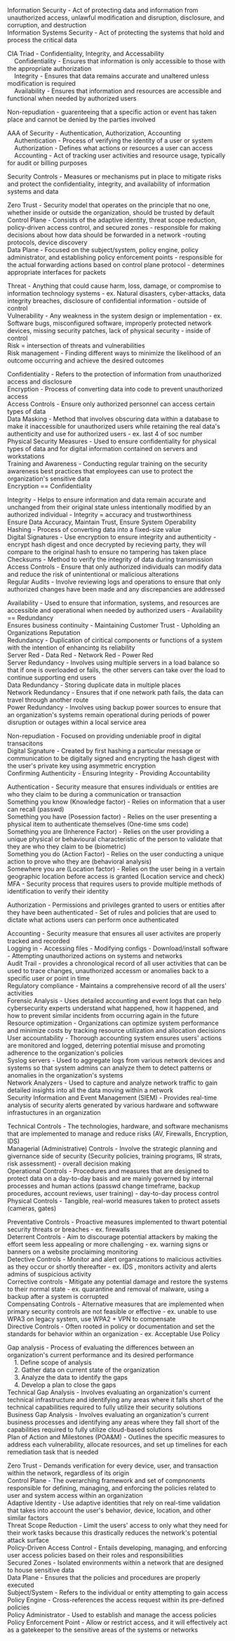 Information Security - Act of protecting data and information from unauthorized access, unlawful modification and disruption, disclosure, and corruption, and destruction  
Information Systems Security - Act of protecting the systems that hold and process the critical data  

CIA Triad - Confidentiality, Integrity, and Accessability  
&nbsp;&nbsp;&nbsp;&nbsp;Confidentiality - Ensures that information is only accessible to those with the appropriate authorization  
&nbsp;&nbsp;&nbsp;&nbsp;Integrity - Ensures that data remains accurate and unaltered unless modification is required  
&nbsp;&nbsp;&nbsp;&nbsp;Availability - Ensures that information and resources are accessible and functional when needed by authorized users  

Non-repudiation - guarenteeing that a specific action or event has taken place and cannot be denied by the parties involved  

AAA of Security - Authentication, Authorization, Accounting  
&nbsp;&nbsp;&nbsp;&nbsp;Authentication - Process of verifying the identity of a user or system  
&nbsp;&nbsp;&nbsp;&nbsp;Authorization - Defines what actions or resources a user can access  
&nbsp;&nbsp;&nbsp;&nbsp;Accounting - Act of tracking user activities and resource usage, typically for audit or billing purposes  

Security Controls - Measures or mechanisms put in place to mitigate risks and protect the confidentiality, integrity, and availability of information systems and data  

Zero Trust - Security model that operates on the principle that no one, whether inside or outside the organization, should be trusted by default
Control Plane - Consists of the adaptive identity, threat scope reduction, policy-driven access control, and secured zones - responsible for making decisions about how data should be forwarded in a network -routing protocols, device discovery  
Data Plane - Focused on the subject/system, policy engine, policy administrator, and establishing policy enforcement points - responsible for the actual forwarding actions based on control plane protocol - determines appropriate interfaces for packets  

Threat - Anything that could cause harm, loss, damage, or compromise to information technology systems - ex. Natural disasters, cyber-attacks, data integrity breaches, disclosure of confidential information - outside of control  
Vulnerability - Any weakness in the system design or implementation - ex. Software bugs, misconfigured software, improperly protected network devices, missing security patches, lack of physical security - inside of control  
Risk = intersection of threats and vulnerabilities  
Risk management - Finding different ways to minimize the likelihood of an outcome occurring and achieve the desired outcomes  

Confidentiality - Refers to the protection of information from unauthorized access and disclosure  
Encryption - Process of converting data into code to prevent unauthorized access  
Access Controls - Ensure only authorized personnel can access certain types of data  
Data Masking - Method that involves obscuring data within a database to make it inaccessible for unauthorized users while retaining the real data's authenticity and use for authorized users - ex. last 4 of soc number  
Physical Security Measures - Used to ensure confidentiality for physical types of data and for digital information contained on servers and workstations  
Training and Awareness - Conducting regular training on the security awareness best practices that employees can use to protect the organization's sensitive data  
Encryption == Confidentiality  

Integrity - Helps to ensure information and data remain accurate and unchanged from their original state unless intentionally modified by an authorized individual - Integrity = accuracy and trustworthiness  
Ensure Data Accuracy, Maintain Trust, Ensure System Operability  
Hashing - Process of converting data into a fixed-size value  
Digital Signatures - Use encryption to ensure integrity and authenticity - encrypt hash digest and once decrypted by recieving party, they will compare to the original hash to ensure no tampering has taken place  
Checksums - Method to verify the integrity of data during transmission  
Access Controls - Ensure that only authorized individuals can modify data and reduce the risk of unintentional or malicious alterations  
Regular Audits - Involve reviewing logs and operations to ensure that only authorized changes have been made and any discrepancies are addressed  

Availability - Used to ensure that information, systems, and resources are accessible and operational when needed by authorized users - Availability == Redundancy  
Ensures business continuity - Maintaining Customer Trust - Upholding an Organizations Reputation  
Redundancy - Duplication of ciritical components or functions of a system with the intention of enhancintg its reliability  
Server Red - Data Red - Network Red - Power Red  
Server Redundancy - Involves using multiple servers in a load balance so that if one is overloaded or fails, the other servers can take over the load to continue supporting end users  
Data Redundancy - Storing duplicate data in multiple places  
Network Redundancy - Ensures that if one network path fails, the data can travel through another route  
Power Redundancy - Involves using backup power sources to ensure that an organization's systems remain operational during periods of power disruption or outages within a local service area  

Non-repudiation - Focused on providing undeniable proof in digital transacitons  
Digital Signature - Created by first hashing a particular message or communication to be digitally signed and encrypting the hash digest with the user's private key using asymmetric encryption  
Confirming Authenticity - Ensuring Integrity - Providing Accountability  

Authentication - Security measure that ensures individuals or entities are who they claim to be during a communication or transaction  
Something you know (Knowledge factor) - Relies on information that a user can recall (passwd)  
Something you have (Posession factor) - Relies on the user presenting a physical item to authenticate themselves (One-time sms code)  
Something you are (Inherence Factor)  - Relies on the user providing a unique physical or behavioural characteristic of the person to validate that they are who they claim to be (biometric)  
Something you do (Action Factor) - Relies on the user conducting a unique action to prove who they are (behavioral analysis)  
Somewhere you are (Location factor) - Relies on the user being in a vertain geographic location before access is granted (Location service and check)  
MFA - Security process that requires users to provide multiple methods of identification to verify their identity  

Authorization - Permissions and privileges granted to users or entities after they have been authenticated - Set of rules and policies that are used to dictate what actions users can perform once authenticated  

Accounting - Security measure that ensures all user activites are properly tracked and recorded  
Logging in - Accessing files - Modifying configs - Download/install software - Attempting unauthorized actions on systems and networks  
Audit Trail - provides a chronological record of all user activities that can be used to trace changes, unauthorized accessm or anomalies back to a specific user or point in time  
Regulatory compliance - Maintains a comprehensive record of all the users' activities  
Forensic Analysis - Uses detailed accounting and event logs that can help cybersecurity experts understand what happened, how it happened, and how to prevent similar incidents from occurring again in the future  
Resource optimization - Organizations can optimize system performance and minimize costs by tracking resource utilization and allocation decisions  
User accountability - Thorough accounting system ensures users' actions are monitored and logged, deterring potential misuse and promoting adherence to the organization's policies  
Syslog servers - Used to aggregate logs from various network devices and systems so that system admins can analyze them to detect patterns or anomalies in the organization's systems  
Network Analyzers - Used to capture and analyze network traffic to gain detailed insights into all the data moving within a network  
Security Information and Event Management (SIEM) - Provides real-time analysis of security alerts generated by various hardware and softwware infrastuctures in an organization  

Technical Controls - The technologies, hardware, and software mechanisms that are implemented to manage and reduce risks (AV, Firewalls, Encryption, IDS)  
Managerial (Administrative) Controls - Involve the strategic planning and givernance side of security (Security policies, training programs, IR strats, risk assessment) - overall decision making  
Operational Controls - Procedures and measures that are designed to protect data on a day-to-day basis and are mainly governed by internal processes and human actions (passwd change timeframe, backup procedures, account reviews, user training) - day-to-day process control  
Physical Controls - Tangible, real-world measures taken to protect assets (cameras, gates)  

Preventative Controls - Proactive measures implemented to thwart potential security threats or breaches - ex. firewalls  
Deterrent Controls - Aim to discourage potential attackers by making the effort seem less appealing or more challenging - ex. warning signs or banners on a website proclaiming monitoring  
Detective Controls - Monitor and alert organizations to malicious activities as they occur or shortly thereafter - ex. IDS , monitors activity and alerts admins of suspicious activity  
Corrective controls - Mitigate any potential damage and restore the systems to their normal state - ex. quarantine and removal of malware, using a backup after a system is corrupted   
Compensating Controls - Alternative measures that are implemented when primary security controls are not feasible or effective - ex. unable to use WPA3 on legacy system, use WPA2 + VPN to compensate  
Directive Controls - Often rooted in policy or documentation and set the standards for behavior within an organization - ex. Acceptable Use Policy  

Gap analysis - Process of evaluating the differences between an organization's current performance and its desired performance  
&nbsp;&nbsp;&nbsp;&nbsp;1. Define scope of analysis  
&nbsp;&nbsp;&nbsp;&nbsp;2. Gather data on current state of the organization  
&nbsp;&nbsp;&nbsp;&nbsp;3. Analyze the data to identify the gaps  
&nbsp;&nbsp;&nbsp;&nbsp;4. Develop a plan to close the gaps  
Technical Gap Analysis - Involves evaluating an organization's current technical infrastructure and identifying any areas where it falls short of the technical capabilities required to fully utilize their security solutions  
Business Gap Analysis - Involves evaluating an organization's current business processes and identifying any areas where they fall short of the capabilities required to fully utilize cloud-based solutions  
Plan of Action and Milestones (POA&M) - Outlines the specific measures to address each vulnerability, allocate resources, and set up timelines for each remediation task that is needed  

Zero Trust - Demands verification for every device, user, and transaction within the network, regardless of its origin  
Control Plane - The overarching framework and set of compnonents responsible for defining, managing, and enforcing the policies related to user and system access within an organization  
Adaptive Identity - Use adaptive identities that rely on real-time validation that takes into account the user's behavior, device, location, and other similar factors   
Threat Scope Reduction - Limit the users' access to only what they need for their work tasks because this drastically reduces the network's potential attack surface  
Policy-Driven Access Control - Entails developing, managing, and enforcing user access policies based on their roles and responsibilities  
Secured Zones - Isolated environments within a network that are designed to house sensitive data  
Data Plane - Ensures that the policies and procedures are properly executed  
Subject/System - Refers to the individual or entity attempting to gain access  
Policy Engine - Cross-references the access request within its pre-defined policies  
Policy Administrator - Used to establish and manage the access policies  
Policy Enforcement Point - Allow or restrict access, and it will effectively act as a gatekeeper to the sensitive areas of the systems or networks  
